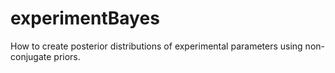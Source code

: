 # experimentBayes
How to create posterior distributions of experimental parameters using non-conjugate priors.
